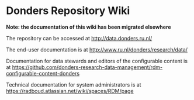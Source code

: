 # Donders Repository Wiki

**Note: the documentation of this wiki has been migrated elsewhere**

The repository can be accessed at http://data.donders.ru.nl/

The end-user documentation is at http://www.ru.nl/donders/research/data/

Documentation for data stewards and editors of the configurable content is at https://github.com/donders-research-data-management/rdm-configurable-content-donders

Technical documentation for system administrators is at https://radboud.atlassian.net/wiki/spaces/RDM/page
